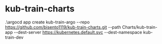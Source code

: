 # kub-train-charts

.\argocd app create kub-train-argo --repo https://github.com/bisento1119/kub-train-charts.git --path Charts/kub-train-app --dest-server https://kubernetes.default.svc --dest-namespace kub-train-dev